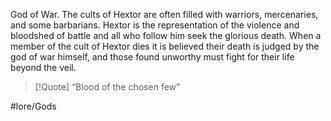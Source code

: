 God of War. The cults of Hextor are often filled with warriors, mercenaries, and some barbarians. Hextor is the representation of the violence and bloodshed of battle and all who follow him seek the glorious death. When a member of the cult of Hextor dies it is believed their death is judged by the god of war himself, and those found unworthy must fight for their life beyond the veil.

> [!Quote] “Blood of the chosen few”


#lore/Gods